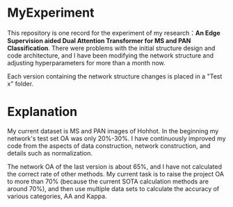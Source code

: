 # MyExperiment
This repository is one record for the experiment of my research：**An Edge Supervision aided Dual Attention Transformer for MS and PAN Classification**. 
There were problems with the initial structure design and code architecture, and I have been modifying the network structure and adjusting hyperparameters for more than a month now.

Each version containing the network structure changes is placed in a "Test x" folder.
# Explanation
My current dataset is MS and PAN images of Hohhot. In the beginning my network's test set OA was only 20%-30%. I have continuously improved my code from the aspects of data construction, network construction, and details such as normalization. 

The network OA of the last version is about 65%, and I have not calculated the correct rate of other methods. My current task is to raise the project OA to more than 70% (because the current SOTA calculation methods are around 70%), and then use multiple data sets to calculate the accuracy of various categories, AA and Kappa.

